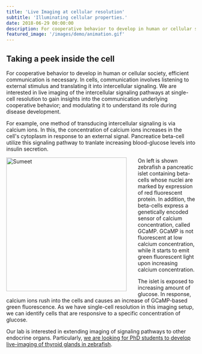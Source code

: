 ```yaml
---
title: 'Live Imaging at cellular resolution'
subtitle: 'Illuminating cellular properties.'
date: 2018-06-29 00:00:00
description: For cooperative behavior to develop in human or cellular society, efficient communication is necessary. In cells, communication involves listening to external stimulus and translating it into intercellular signaling. We are interested in live imaging of the intercellular signaling pathways at single-cell resolution to gain insights into the communication underlying cooperative behavior; and modulating it to understand its role during disease development.
featured_image: '/images/demo/animation.gif'
---
```


## Taking a peek inside the cell

For cooperative behavior to develop in human or cellular society, efficient communication is necessary. In cells, communication involves listening to external stimulus and translating it into intercellular signaling. We are interested in live imaging of the intercellular signaling pathways at single-cell resolution to gain insights into the communication underlying cooperative behavior; and modulating it to understand its role during disease development.

For example, one method of transducing intercellular signaling is via calcium ions. In this, the concentration of calcium ions increases in the cell's cytoplasm in response to an external signal. Pancreatice beta-cell utilize this signaling pathway to tranlate increasing blood-glucose levels into insulin secretion. 

<img src="/images/demo/animation.gif" alt="Sumeet" style="float:left;width:320px;height:355px;margin:0px 30px 0px 0px"> 
On left is shown zebrafish a pancreatic islet containing beta-cells whose nuclei are marked by expression of red fluorescent protein. In addition, the beta-cells express a genetically encoded sensor of calcium concentration, called GCaMP. GCaMP is not fluorescent at low calcium concentration, while it starts to emit green fluorescent light upon increasing calcium concentration.  

The islet is exposed to increasing amount of glucose. In response, calcium ions rush into the cells and causes an increase of GCaMP-based green fluorescence. As we have single-cell resolution in this imaging setup, we can identify cells that are responsive to a specific concentration of glucose.  

Our lab is interested in extending imaging of signaling pathways to other endocrine organs. Particularly, [we are looking for PhD students to develop live-imaging of thyroid glands in zebrafish](https://sumeetpalsingh.github.io/vacancies).